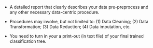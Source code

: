 * A detailed report that clearly describes your data pre-preprocess and any other necessary data-centric procedure.

* Procedures may involve, but not limited to: (1) Data Cleaning; (2) Data Transformation; (3) Data Reduction; (4) Data imputation, etc.

* You need to turn in your a print-out (in text file) of your final trained classification tree.

